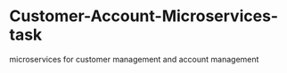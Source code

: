 # Customer-Account-Microservices-task
microservices for customer management and account management 
